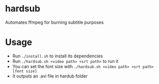 # hardsub
Automates ffmpeg for burning subtitle purposes

# Usage

- Run `./install.sh` to install its dependencies
- Run `./hardsub.sh <video path> <srt path>` to run it
- You can set the font size with `./hardsub.sh <video path> <srt path> [font size]`
- It outputs an .avi file in hardub folder
